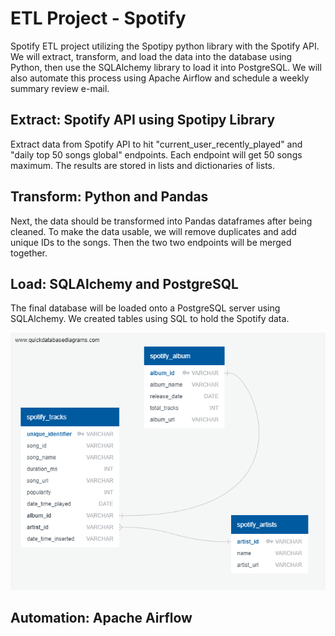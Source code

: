 # ETL Project - Spotify
Spotify ETL project utilizing the Spotipy python library with the Spotify API. We will extract, transform, and load the data into the database using Python, then use the SQLAlchemy library to load it into PostgreSQL. We will also automate this process using Apache Airflow and schedule a weekly summary review e-mail.

## Extract: Spotify API using Spotipy Library
Extract data from Spotify API to hit "current_user_recently_played" and "daily top 50 songs global" endpoints. Each endpoint will get 50 songs maximum. The results are stored in lists and dictionaries of lists.

## Transform: Python and Pandas
Next, the data should be transformed into Pandas dataframes after being cleaned. To make the data usable, we will remove duplicates and add unique IDs to the songs. Then the two two endpoints will be merged together. 

## Load: SQLAlchemy and PostgreSQL
The final database will be loaded onto a PostgreSQL server using SQLAlchemy. We created tables using SQL to hold the Spotify data. <br>

![My Image](Images/spotify_tables_ERD.png)


## Automation: Apache Airflow